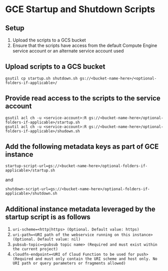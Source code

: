 # GCE Startup and Shutdown Scripts

## Setup

1. Upload the scripts to a GCS bucket
2. Ensure that the scripts have access from the default Compute Engine service account or an alternate service account used

## Upload scripts to a GCS bucket

```
gsutil cp startup.sh shutdown.sh gs://<bucket-name-here>/<optional-folders-if-applicable>/
```

## Provide read access to the scripts to the service account

```
gsutil acl ch -u <service-account>:R gs://<bucket-name-here>/optional-folders-if-applicable>/startup.sh
gsutil acl ch -u <service-account>:R gs://<bucket-name-here>/optional-folders-if-applicable>/shudown.sh
```

## Add the following metadata keys as part of GCE instance
`startup-script-url=gs://<bucket-name-here>/optional-folders-if-applicable>/startup.sh`

and 

`shutdown-script-url=gs://<bucket-name-here>/optional-folders-if-applicable>/shutdown.sh`

## Additional instance metadata leveraged by the startup script is as follows
1. `uri-scheme=<http|https> (Optional. Default value: https)`
2. `uri-path=<URI path of the webservice running on this instance> (Optional. Default value: nil)`
3. `pubsub-topic=<pubsub topic name> (Required and must exist within the current project)`
4. `cloudfn-endpoint=<URI of Cloud Function to be used for push> (Required and must only contain the URI scheme and host only. No URI path or query parameters or fragments allowed)`

